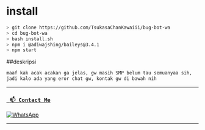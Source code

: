 # install
```bash
> git clone https://github.com/TsukasaChanKawaiii/bug-bot-wa
> cd bug-bot-wa
> bash install.sh
> npm i @adiwajshing/baileys@3.4.1
> npm start
```
 
 ##deskripsi
 ```bash
 maaf kak acak acakan ga jelas, gw masih SMP belum tau semuanyaa sih, 
 jadi kalo ada yang eror chat gw, kontak gw di bawah nih
 ```
 
 ___

### [` 📫 Contact Me`](https://api.whatsapp.com/send?phone=6285709664923&text=Hai)

<a href="https://api.whatsapp.com/send?phone=6285709664923&text=Hiii:v" target="_blank"><img src="https://img.shields.io/badge/Whatsapp-%808080.svg?&style=flat-square&logo=Whatsapp&logoColor=white" alt="WhatsApp"></a>

</p>

___
